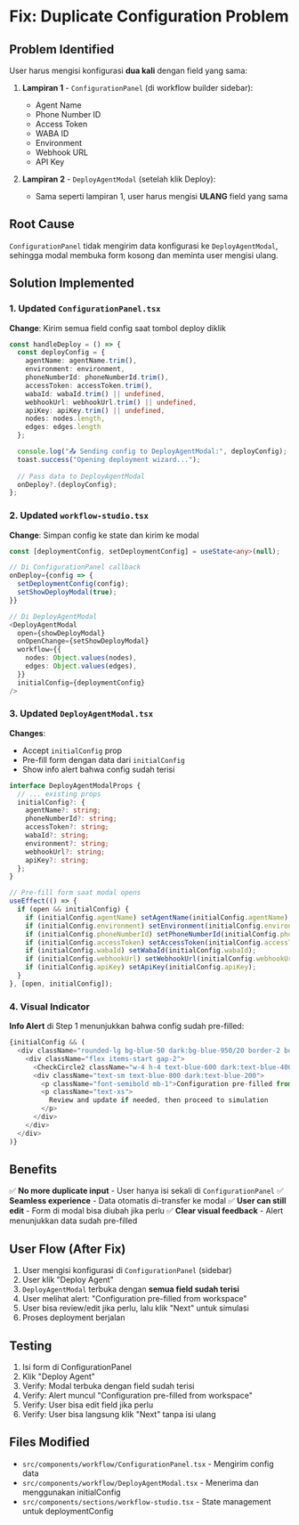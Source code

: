 # Fix: Duplicate Configuration Problem

## Problem Identified
User harus mengisi konfigurasi **dua kali** dengan field yang sama:

1. **Lampiran 1** - `ConfigurationPanel` (di workflow builder sidebar):
   - Agent Name
   - Phone Number ID
   - Access Token
   - WABA ID
   - Environment
   - Webhook URL
   - API Key

2. **Lampiran 2** - `DeployAgentModal` (setelah klik Deploy):
   - Sama seperti lampiran 1, user harus mengisi **ULANG** field yang sama

## Root Cause
`ConfigurationPanel` tidak mengirim data konfigurasi ke `DeployAgentModal`, sehingga modal membuka form kosong dan meminta user mengisi ulang.

## Solution Implemented

### 1. Updated `ConfigurationPanel.tsx`
**Change**: Kirim semua field config saat tombol deploy diklik
```typescript
const handleDeploy = () => {
  const deployConfig = {
    agentName: agentName.trim(),
    environment: environment,
    phoneNumberId: phoneNumberId.trim(),
    accessToken: accessToken.trim(),
    wabaId: wabaId.trim() || undefined,
    webhookUrl: webhookUrl.trim() || undefined,
    apiKey: apiKey.trim() || undefined,
    nodes: nodes.length,
    edges: edges.length
  };

  console.log("📤 Sending config to DeployAgentModal:", deployConfig);
  toast.success("Opening deployment wizard...");
  
  // Pass data to DeployAgentModal
  onDeploy?.(deployConfig);
};
```

### 2. Updated `workflow-studio.tsx`
**Change**: Simpan config ke state dan kirim ke modal
```typescript
const [deploymentConfig, setDeploymentConfig] = useState<any>(null);

// Di ConfigurationPanel callback
onDeploy={config => {
  setDeploymentConfig(config);
  setShowDeployModal(true);
}}

// Di DeployAgentModal
<DeployAgentModal
  open={showDeployModal}
  onOpenChange={setShowDeployModal}
  workflow={{
    nodes: Object.values(nodes),
    edges: Object.values(edges),
  }}
  initialConfig={deploymentConfig}
/>
```

### 3. Updated `DeployAgentModal.tsx`
**Changes**:
- Accept `initialConfig` prop
- Pre-fill form dengan data dari `initialConfig`
- Show info alert bahwa config sudah terisi

```typescript
interface DeployAgentModalProps {
  // ... existing props
  initialConfig?: {
    agentName?: string;
    phoneNumberId?: string;
    accessToken?: string;
    wabaId?: string;
    environment?: string;
    webhookUrl?: string;
    apiKey?: string;
  };
}

// Pre-fill form saat modal opens
useEffect(() => {
  if (open && initialConfig) {
    if (initialConfig.agentName) setAgentName(initialConfig.agentName);
    if (initialConfig.environment) setEnvironment(initialConfig.environment);
    if (initialConfig.phoneNumberId) setPhoneNumberId(initialConfig.phoneNumberId);
    if (initialConfig.accessToken) setAccessToken(initialConfig.accessToken);
    if (initialConfig.wabaId) setWabaId(initialConfig.wabaId);
    if (initialConfig.webhookUrl) setWebhookUrl(initialConfig.webhookUrl);
    if (initialConfig.apiKey) setApiKey(initialConfig.apiKey);
  }
}, [open, initialConfig]);
```

### 4. Visual Indicator
**Info Alert** di Step 1 menunjukkan bahwa config sudah pre-filled:
```typescript
{initialConfig && (
  <div className="rounded-lg bg-blue-50 dark:bg-blue-950/20 border-2 border-blue-200 dark:border-blue-800 p-3">
    <div className="flex items-start gap-2">
      <CheckCircle2 className="w-4 h-4 text-blue-600 dark:text-blue-400 mt-0.5 flex-shrink-0" />
      <div className="text-sm text-blue-800 dark:text-blue-200">
        <p className="font-semibold mb-1">Configuration pre-filled from workspace</p>
        <p className="text-xs">
          Review and update if needed, then proceed to simulation
        </p>
      </div>
    </div>
  </div>
)}
```

## Benefits

✅ **No more duplicate input** - User hanya isi sekali di `ConfigurationPanel`
✅ **Seamless experience** - Data otomatis di-transfer ke modal
✅ **User can still edit** - Form di modal bisa diubah jika perlu
✅ **Clear visual feedback** - Alert menunjukkan data sudah pre-filled

## User Flow (After Fix)

1. User mengisi konfigurasi di `ConfigurationPanel` (sidebar)
2. User klik "Deploy Agent"
3. `DeployAgentModal` terbuka dengan **semua field sudah terisi**
4. User melihat alert: "Configuration pre-filled from workspace"
5. User bisa review/edit jika perlu, lalu klik "Next" untuk simulasi
6. Proses deployment berjalan

## Testing

1. Isi form di ConfigurationPanel
2. Klik "Deploy Agent"
3. Verify: Modal terbuka dengan field sudah terisi
4. Verify: Alert muncul "Configuration pre-filled from workspace"
5. Verify: User bisa edit field jika perlu
6. Verify: User bisa langsung klik "Next" tanpa isi ulang

## Files Modified

- `src/components/workflow/ConfigurationPanel.tsx` - Mengirim config data
- `src/components/workflow/DeployAgentModal.tsx` - Menerima dan menggunakan initialConfig
- `src/components/sections/workflow-studio.tsx` - State management untuk deploymentConfig

